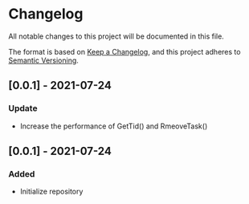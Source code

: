 # Changelog
All notable changes to this project will be documented in this file.

The format is based on [Keep a Changelog](https://keepachangelog.com/en/1.0.0/),
and this project adheres to [Semantic Versioning](https://semver.org/spec/v2.0.0.html).

## [0.0.1] - 2021-07-24

### Update

- Increase the performance of GetTid() and RmeoveTask()

## [0.0.1] - 2021-07-24

### Added

- Initialize repository



